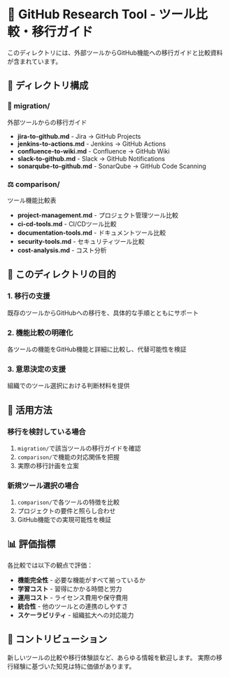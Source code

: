 # 🔧 GitHub Research Tool - ツール比較・移行ガイド

このディレクトリには、外部ツールからGitHub機能への移行ガイドと比較資料が含まれています。

## 📁 ディレクトリ構成

### 🔄 migration/
外部ツールからの移行ガイド
- **jira-to-github.md** - Jira → GitHub Projects
- **jenkins-to-actions.md** - Jenkins → GitHub Actions  
- **confluence-to-wiki.md** - Confluence → GitHub Wiki
- **slack-to-github.md** - Slack → GitHub Notifications
- **sonarqube-to-github.md** - SonarQube → GitHub Code Scanning

### ⚖️ comparison/
ツール機能比較表
- **project-management.md** - プロジェクト管理ツール比較
- **ci-cd-tools.md** - CI/CDツール比較
- **documentation-tools.md** - ドキュメントツール比較
- **security-tools.md** - セキュリティツール比較
- **cost-analysis.md** - コスト分析

## 🎯 このディレクトリの目的

### 1. 移行の支援
既存のツールからGitHubへの移行を、具体的な手順とともにサポート

### 2. 機能比較の明確化
各ツールの機能をGitHub機能と詳細に比較し、代替可能性を検証

### 3. 意思決定の支援
組織でのツール選択における判断材料を提供

## 🚀 活用方法

### 移行を検討している場合
1. `migration/`で該当ツールの移行ガイドを確認
2. `comparison/`で機能の対応関係を把握
3. 実際の移行計画を立案

### 新規ツール選択の場合
1. `comparison/`で各ツールの特徴を比較
2. プロジェクトの要件と照らし合わせ
3. GitHub機能での実現可能性を検証

## 📊 評価指標

各比較では以下の観点で評価：

- **機能完全性** - 必要な機能がすべて揃っているか
- **学習コスト** - 習得にかかる時間と労力
- **運用コスト** - ライセンス費用や保守費用
- **統合性** - 他のツールとの連携のしやすさ
- **スケーラビリティ** - 組織拡大への対応能力

## 🤝 コントリビューション

新しいツールの比較や移行体験談など、あらゆる情報を歓迎します。
実際の移行経験に基づいた知見は特に価値があります。